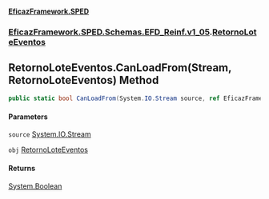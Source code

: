 #### [EficazFramework.SPED](EficazFrameworkSPED.md 'EficazFramework SPED')
### [EficazFramework.SPED.Schemas.EFD_Reinf.v1_05](EficazFramework.SPED.Schemas.EFD_Reinf.v1_05.md 'EficazFramework.SPED.Schemas.EFD_Reinf.v1_05').[RetornoLoteEventos](EficazFramework.SPED.Schemas.EFD_Reinf.v1_05/RetornoLoteEventos.md 'EficazFramework.SPED.Schemas.EFD_Reinf.v1_05.RetornoLoteEventos')

## RetornoLoteEventos.CanLoadFrom(Stream, RetornoLoteEventos) Method

```csharp
public static bool CanLoadFrom(System.IO.Stream source, ref EficazFramework.SPED.Schemas.EFD_Reinf.v1_05.RetornoLoteEventos obj);
```
#### Parameters

<a name='EficazFramework.SPED.Schemas.EFD_Reinf.v1_05.RetornoLoteEventos.CanLoadFrom(System.IO.Stream,EficazFramework.SPED.Schemas.EFD_Reinf.v1_05.RetornoLoteEventos).source'></a>

`source` [System.IO.Stream](https://docs.microsoft.com/en-us/dotnet/api/System.IO.Stream 'System.IO.Stream')

<a name='EficazFramework.SPED.Schemas.EFD_Reinf.v1_05.RetornoLoteEventos.CanLoadFrom(System.IO.Stream,EficazFramework.SPED.Schemas.EFD_Reinf.v1_05.RetornoLoteEventos).obj'></a>

`obj` [RetornoLoteEventos](EficazFramework.SPED.Schemas.EFD_Reinf.v1_05/RetornoLoteEventos.md 'EficazFramework.SPED.Schemas.EFD_Reinf.v1_05.RetornoLoteEventos')

#### Returns
[System.Boolean](https://docs.microsoft.com/en-us/dotnet/api/System.Boolean 'System.Boolean')
